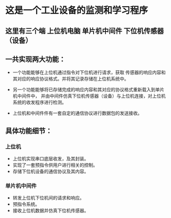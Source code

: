# 这是一个工业设备的监测和学习程序

## 这里有三个端 上位机电脑 单片机中间件 下位机传感器（设备） 

## 一共实现两大功能：

* 一个功能能够在上位机通过指令对下位机进行请求，获取
传感器的响应内容和其对应的响应协议格式。并将其记录存储在上位机系统中。

* 另一个功能能够将已存储完成的响应内容和其对应的协议格式重新载入到单片机中间件中，
并由中间件仿真下位机传感器（设备）与上位机连接，对上位机系统的收发程序进行检测。

* 上位机和中间件件有一套自定的通信协议进行数据包的发送接收。

## 具体功能细节：
### 上位机
* 上位机实现串口底层收发，及其封装。
* 实现了一套预指令供用户进行相关的控制。
* 存储下位机设备的通信协议及其内容。

### 单片机中间件
* 转发上位机下位机间的请求和响应。
* 预指令系统。
* 接收上位机数据并仿真下位机传感器。
